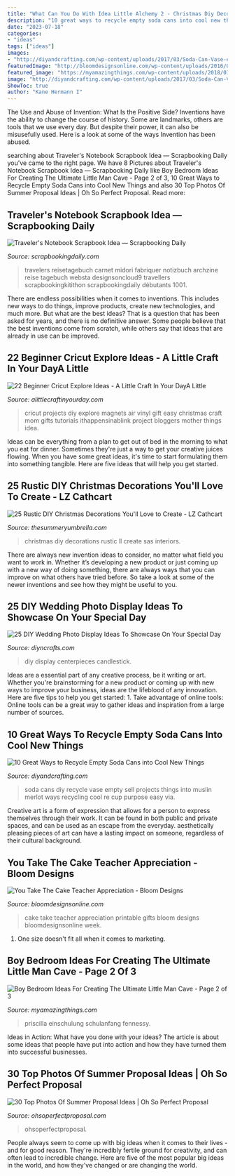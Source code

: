```yaml
---
title: "What Can You Do With Idea Little Alchemy 2 - Christmas Diy Decorations Rustic Ll Create Sas Interiors"
description: "10 great ways to recycle empty soda cans into cool new things"
date: "2023-07-18"
categories:
- "ideas"
tags: ["ideas"]
images:
- "http://diyandcrafting.com/wp-content/uploads/2017/03/Soda-Can-Vase-e1488717486912.jpg"
featuredImage: "http://bloomdesignsonline.com/wp-content/uploads/2016/04/IMG_8739.jpg"
featured_image: "https://myamazingthings.com/wp-content/uploads/2018/01/boys-room-ideas-10-.jpg"
image: "http://diyandcrafting.com/wp-content/uploads/2017/03/Soda-Can-Vase-e1488717486912.jpg"
ShowToc: true
author: "Kane Hermann I"
---
```



The Use and Abuse of Invention: What Is the Positive Side?
Inventions have the ability to change the course of history. Some are landmarks, others are tools that we use every day. But despite their power, it can also be misusefully used. Here is a look at some of the ways Invention has been abused.

	

		
searching about Traveler&#039;s Notebook Scrapbook Idea — Scrapbooking Daily you've came to the right page. We have 8 Pictures about Traveler&#039;s Notebook Scrapbook Idea — Scrapbooking Daily like Boy Bedroom Ideas For Creating The Ultimate Little Man Cave - Page 2 of 3, 10 Great Ways to Recycle Empty Soda Cans into Cool New Things and also 30 Top Photos Of Summer Proposal Ideas | Oh So Perfect Proposal. Read more:
		
    
## Traveler&#039;s Notebook Scrapbook Idea — Scrapbooking Daily

<img loading=lazy src="https://scrapbookingdaily.com/wp-content/uploads/2018/09/travel-diary-blog-721-best-stationary-travellers-notebook-images-on-pinterest-640x640.jpg" onerror="this.onerror=null;this.src='https://tse2.mm.bing.net/th?id=OIP.Xg0XlS_IbGrekNM1Ta4ZWgHaHa&amp;pid=15.1';" alt="Traveler&#039;s Notebook Scrapbook Idea — Scrapbooking Daily">

_Source: scrapbookingdaily.com_

>travelers reisetagebuch carnet midori fabriquer notizbuch archzine reise tagebuch websta designsoncloud9 travellers scrapbookingkitithon scrapbookingdaily débutants 1001. 

	

There are endless possibilities when it comes to inventions. This includes new ways to do things, improve products, create new technologies, and much more. But what are the best ideas? That is a question that has been asked for years, and there is no definitive answer. Some people believe that the best inventions come from scratch, while others say that ideas that are already in use can be improved.

    
## 22 Beginner Cricut Explore Ideas - A Little Craft In Your DayA Little

<img loading=lazy src="http://www.alittlecraftinyourday.com/wp-content/uploads/2017/05/d42f146761e7e2481a654b9af4ba06c2-1.jpg" onerror="this.onerror=null;this.src='https://tse1.mm.bing.net/th?id=OIP.FaFi3ozdwKLfwzkLsSFoHwHaL2&amp;pid=15.1';" alt="22 Beginner Cricut Explore Ideas - A Little Craft In Your DayA Little">

_Source: alittlecraftinyourday.com_

>cricut projects diy explore magnets air vinyl gift easy christmas craft mom gifts tutorials ithappensinablink project bloggers mother things idea. 

	

Ideas can be everything from a plan to get out of bed in the morning to what you eat for dinner. Sometimes they're just a way to get your creative juices flowing. When you have some great ideas, it's time to start formulating them into something tangible. Here are five ideas that will help you get started.

    
## 25 Rustic DIY Christmas Decorations You&#039;ll Love To Create - LZ Cathcart

<img loading=lazy src="https://thesummeryumbrella.com/wp-content/uploads/2015/11/5-680x1024.jpg" onerror="this.onerror=null;this.src='https://tse4.mm.bing.net/th?id=OIP.fULEs-SwzRqa9o5NETatKwHaLJ&amp;pid=15.1';" alt="25 Rustic DIY Christmas Decorations You&#039;ll Love to Create - LZ Cathcart">

_Source: thesummeryumbrella.com_

>christmas diy decorations rustic ll create sas interiors. 

	

There are always new invention ideas to consider, no matter what field you want to work in. Whether it’s developing a new product or just coming up with a new way of doing something, there are always ways that you can improve on what others have tried before. So take a look at some of the newer inventions and see how they might be useful to you.

    
## 25 DIY Wedding Photo Display Ideas To Showcase On Your Special Day

<img loading=lazy src="https://www.diyncrafts.com/wp-content/uploads/2017/09/21-candle-holders.jpg" onerror="this.onerror=null;this.src='https://tse3.mm.bing.net/th?id=OIP.luArvfXU2cJ8cWOLSxJ8AQHaNc&amp;pid=15.1';" alt="25 DIY Wedding Photo Display Ideas To Showcase On Your Special Day">

_Source: diyncrafts.com_

>diy display centerpieces candlestick. 

	

Ideas are a essential part of any creative process, be it writing or art. Whether you're brainstorming for a new product or coming up with new ways to improve your business, ideas are the lifeblood of any innovation. Here are five tips to help you get started: 1. Take advantage of online tools: Online tools can be a great way to gather ideas and inspiration from a large number of sources.

    
## 10 Great Ways To Recycle Empty Soda Cans Into Cool New Things

<img loading=lazy src="http://diyandcrafting.com/wp-content/uploads/2017/03/Soda-Can-Vase-e1488717486912.jpg" onerror="this.onerror=null;this.src='https://tse4.mm.bing.net/th?id=OIP.bm7d3pu5w4gPxAzx1YF5AQHaHa&amp;pid=15.1';" alt="10 Great Ways to Recycle Empty Soda Cans into Cool New Things">

_Source: diyandcrafting.com_

>soda cans diy recycle vase empty sell projects things into muslin merlot ways recycling cool re cup purpose easy via. 

	

Creative art is a form of expression that allows for a person to express themselves through their work. It can be found in both public and private spaces, and can be used as an escape from the everyday. aesthetically pleasing pieces of art can have a lasting impact on someone, regardless of their cultural background.

    
## You Take The Cake Teacher Appreciation - Bloom Designs

<img loading=lazy src="http://bloomdesignsonline.com/wp-content/uploads/2016/04/IMG_8739.jpg" onerror="this.onerror=null;this.src='https://tse1.mm.bing.net/th?id=OIP.SJm2-zoIkQkcRWegpTfG0AHaLH&amp;pid=15.1';" alt="You Take The Cake Teacher Appreciation - Bloom Designs">

_Source: bloomdesignsonline.com_

>cake take teacher appreciation printable gifts bloom designs bloomdesignsonline week. 

	

1. One size doesn't fit all when it comes to marketing.

    
## Boy Bedroom Ideas For Creating The Ultimate Little Man Cave - Page 2 Of 3

<img loading=lazy src="https://myamazingthings.com/wp-content/uploads/2018/01/boys-room-ideas-10-.jpg" onerror="this.onerror=null;this.src='https://tse1.mm.bing.net/th?id=OIP.Wc9LFU854-bvUID7OtTyJwHaKX&amp;pid=15.1';" alt="Boy Bedroom Ideas For Creating The Ultimate Little Man Cave - Page 2 of 3">

_Source: myamazingthings.com_

>priscilla einschulung schulanfang fennessy. 

	

Ideas in Action: What have you done with your ideas?
The article is about some ideas that people have put into action and how they have turned them into successful businesses.

    
## 30 Top Photos Of Summer Proposal Ideas | Oh So Perfect Proposal

<img loading=lazy src="https://ohsoperfectproposal.com/wp-content/uploads/2017/06/summer-proposal-ideas-beach-proposal-with-friends-@gabriellakchrislie-3-683x1024.jpg" onerror="this.onerror=null;this.src='https://tse4.mm.bing.net/th?id=OIP.otEFe0id-CLR-MOgwsYjuwHaLG&amp;pid=15.1';" alt="30 Top Photos Of Summer Proposal Ideas | Oh So Perfect Proposal">

_Source: ohsoperfectproposal.com_

>ohsoperfectproposal. 

	

People always seem to come up with big ideas when it comes to their lives - and for good reason. They're incredibly fertile ground for creativity, and can often lead to incredible change. Here are five of the most popular big ideas in the world, and how they've changed or are changing the world.

